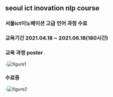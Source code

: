 ## seoul ict inovation nlp course
### 서울ict이노베이션 고급 언어 과정 수료

### 교육기간 2021.04.18 ~ 2021.06.18(180시간)

### 교육 과정 poster
-![figure1](https://github.com/mynameisheum/seoul_ict-nlp-course/blob/main/%EC%84%9C%EC%9A%B8ict%EC%9D%B4%EB%85%B8%EB%B2%A0%EC%9D%B4%EC%85%98-%EA%B3%A0%EA%B8%89%EA%B3%BC%EC%A0%95%20%EC%96%B8%EC%96%B4.jpg?raw=true)

### 수료증
-![figure2](https://github.com/mynameisheum/NLP_course-by-ict/blob/main/ict-%EC%8B%AC%ED%99%94%EC%96%B8%EC%96%B4%EA%B3%BC%EC%A0%95-%EC%88%98%EB%A3%8C%EC%A6%9D.png?raw=true)

